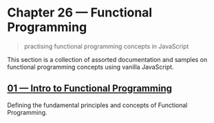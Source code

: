 # Chapter 26 &mdash; Functional Programming
> practising functional programming concepts in JavaScript

This section is a collection of assorted documentation and samples on functional programming concepts using vanilla JavaScript.

## [01 &mdash; Intro to Functional Programming](./01-fpj-01-intro-to-fp/)
Defining the fundamental principles and concepts of Functional Programming.


